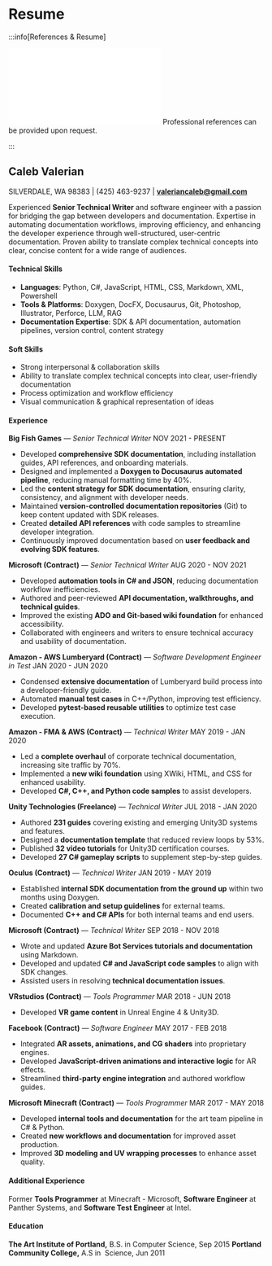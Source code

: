 # Resume

:::info[References & Resume]

![Click to download my resume!](../static/files/caleb_valerian_resume.pdf)
Professional references can be provided upon request.

:::

## Caleb Valerian                                   
SILVERDALE, WA 98383 | (425) 463-9237 | [**valeriancaleb@gmail.com**](mailto:valeriancaleb@gmail.com)

Experienced **Senior Technical Writer** and software engineer with a passion for bridging the gap between developers and documentation. Expertise in automating documentation workflows, improving efficiency, and enhancing the developer experience through well-structured, user-centric documentation. Proven ability to translate complex technical concepts into clear, concise content for a wide range of audiences.

#### Technical Skills

- **Languages**: Python, C#, JavaScript, HTML, CSS, Markdown, XML, Powershell
- **Tools & Platforms**: Doxygen, DocFX, Docusaurus, Git, Photoshop, Illustrator, Perforce, LLM, RAG
- **Documentation Expertise**: SDK & API documentation, automation pipelines, version control, content strategy

#### Soft Skills

- Strong interpersonal & collaboration skills
- Ability to translate complex technical concepts into clear, user-friendly documentation
- Process optimization and workflow efficiency
- Visual communication & graphical representation of ideas

#### Experience

**Big Fish Games** — _Senior Technical Writer_
NOV 2021 - PRESENT

- Developed **comprehensive SDK documentation**, including installation guides, API references, and onboarding materials.
- Designed and implemented a **Doxygen to Docusaurus automated pipeline**, reducing manual formatting time by 40%.
- Led the **content strategy for SDK documentation**, ensuring clarity, consistency, and alignment with developer needs.
- Maintained **version-controlled documentation repositories** (Git) to keep content updated with SDK releases.
- Created **detailed API references** with code samples to streamline developer integration.
- Continuously improved documentation based on **user feedback and evolving SDK features**.

**Microsoft (Contract)** — _Senior Technical Writer_
AUG 2020 - NOV 2021

- Developed **automation tools in C# and JSON**, reducing documentation workflow inefficiencies.
- Authored and peer-reviewed **API documentation, walkthroughs, and technical guides**.
- Improved the existing **ADO and Git-based wiki foundation** for enhanced accessibility.
- Collaborated with engineers and writers to ensure technical accuracy and usability of documentation.

**Amazon - AWS Lumberyard (Contract)** — _Software Development Engineer in Test_
JAN 2020 - JUN 2020

- Condensed **extensive documentation** of Lumberyard build process into a developer-friendly guide.
- Automated **manual test cases** in C++/Python, improving test efficiency.
- Developed **pytest-based reusable utilities** to optimize test case execution.

**Amazon - FMA & AWS (Contract)** — _Technical Writer_
MAY 2019 - JAN 2020

- Led a **complete overhaul** of corporate technical documentation, increasing site traffic by 70%.
- Implemented a **new wiki foundation** using XWiki, HTML, and CSS for enhanced usability.
- Developed **C#, C++, and Python code samples** to assist developers.

**Unity Technologies (Freelance)** — _Technical Writer_
JUL 2018 - JAN 2020

- Authored **231 guides** covering existing and emerging Unity3D systems and features.
- Designed a **documentation template** that reduced review loops by 53%.
- Published **32 video tutorials** for Unity3D certification courses.
- Developed **27 C# gameplay scripts** to supplement step-by-step guides.

**Oculus (Contract)** — _Technical Writer_
JAN 2019 - MAY 2019

- Established **internal SDK documentation from the ground up** within two months using Doxygen.
- Created **calibration and setup guidelines** for external teams.
- Documented **C++ and C# APIs** for both internal teams and end users.

**Microsoft (Contract)** — _Technical Writer_
SEP 2018 - NOV 2018

- Wrote and updated **Azure Bot Services tutorials and documentation** using Markdown.
- Developed and updated **C# and JavaScript code samples** to align with SDK changes.
- Assisted users in resolving **technical documentation issues**.

**VRstudios (Contract)** — _Tools Programmer_
MAR 2018 - JUN 2018
- Developed **VR game content** in Unreal Engine 4 & Unity3D.

**Facebook (Contract)** — _Software Engineer_
MAY 2017 - FEB 2018

- Integrated **AR assets, animations, and CG shaders** into proprietary engines.
- Developed **JavaScript-driven animations and interactive logic** for AR effects.
- Streamlined **third-party engine integration** and authored workflow guides.

**Microsoft Minecraft (Contract)** — _Tools Programmer_
MAR 2017 - MAY 2018

- Developed **internal tools and documentation** for the art team pipeline in C# & Python.
- Created **new workflows and documentation** for improved asset production.
- Improved **3D modeling and UV wrapping processes** to enhance asset quality.

#### Additional Experience

Former **Tools Programmer** at Minecraft - Microsoft, **Software Engineer** at Panther Systems, and **Software Test Engineer** at Intel.

#### Education

**The Art Institute of Portland,** B.S. in Computer Science, Sep 2015
**Portland Community College,** A.S in  Science, Jun 2011
